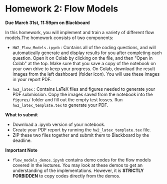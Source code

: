 # Homework 2: Flow Models

**Due March 31st, 11:59pm on Blackboard**

In this homework, you will implement and train a variety of different flow models.The homework consists of two components:

* `HW2_Flow_Models.ipynb` : Contains all of the coding questions, and will automatically generate and display results for you after completing each question. Open it on Colab by clicking on the file, and then "Open in Colab" at the top. Make sure that you save a copy of the notebook on your own drive to keep your progress. On Colab, download the result images from the left dashboard (folder icon). You will use these images in your report PDF.

* `hw2_latex` :  Contains LaTeX files and figures needed to generate your PDF submission. Copy the images saved from the notebook into the `figures/` folder and fill out the empty test losses. Run `hw2_latex_template.tex` to generate your PDF. 

**What to submit**

* Download a .ipynb version of your notebook.
* Create your PDF report by running the `hw2_latex_template.tex` file.
* ZIP these two files together and submit them to Blackboard by the deadline.

**Important Note**

* `flow_models_demos.ipynb` contains demo codes for the flow models covered in the lectures. You may look at these demos to get an understanding of the implementations. However, it is **STRICTLY FORBIDDEN** to copy codes directly from the demos.
